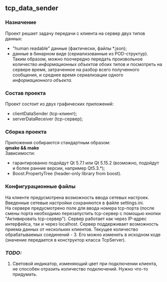 ## tcp_data_sender

### Назначение 
Проект решает задачу передачи с клиента на сервер двух типов данных: 
- "human readable" данные (фактически,  файлы *.json);
- данные в бинарном виде (сериализованные из POD-структур).  
Таким образом, можно поочередно передать произвольное количество *информационных объектов* обоих типов и посмотреть на сервере время, затраченное на разбор
всего полученного сообщения, и среднее время сериализации одного *информационного объекта*.

### Состав проекта
Проект состоит из двух графических приложений:
- clientDataSender (tcp-клиент);
- serverDataReceiver (tcp-сервер);

### Сборка проекта
Приложения собираются стандартным образом:  
<b>qmake && make</b>  
Зависимости:  
- гарантированно подойдут Qt 5.7.1 или Qt 5.15.2 (возможно, подойдут и более ранние версии, например Qt5.3.*);  
- Boost.PropertyTree (header-only library from boost).  

### Конфигурационные файлы
На клиенте предусмотрена возможность ввода сетевых настроек. 
Введенные сетевые настройки сохраняются в файле settings.ini.  
На сервере предусмотрено поле для ввода номера tcp-порта (после смены порта необходимо перезапустить tcp-сервер 
с помощью кнопки "Активировать tcp-сервер"). Сервер работает как через IP-адрес интерфейса, так и через localhost.
Сервер поддерживает возможность приема данных от нескольких клиентов. Текущее количество обрабатываемых 
соединений - 3. Его можно изменить в исходном коде (значение передается в конструктор класса TcpServer).  

### *<b>TODO:</b>* 
1. Световой индикатор, изменяющий цвет при подключении клиента, не способен отразить количество подключений. Нужно что-то придумать.


